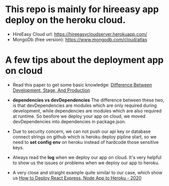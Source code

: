 	
# This repo is mainly for hireeasy app deploy on the heroku cloud.
* HireEasy Cloud url:  https://hireeasycloudserver.herokuapp.com/
* MongoDb (free version): https://www.mongodb.com/cloud/atlas

# A few tips about the deployment app on cloud

* Read this paper to get some basic knowledge:
[Difference Between Development, Stage, And Production](https://dev.to/flippedcoding/difference-between-development-stage-and-production-d0p)

* **dependencies vs devDependencies** The difference between these two, is that devDependencies are modules which are only required during development, while dependencies are modules which are also required at runtime. So beofore we deploy your app on cloud, we moved devDependencies into dependencies in package.json.
* Due to security concern, we can not push our api key or database connect strings on github which is heroku deploy pipline start, so we need to **set config env** on heroku instead of hardcode those sensitive keys.
* Always read the **log** when we deploy our app on cloud. It's very helpful to show us the issues or problems when we deploy our app to heroku.
* A very close and straight example quite similar to our case, which show us 
  [How to Deploy React Express, Node App to Heroku - 2020](https://youtu.be/xgvLP3f2Y7k)


		

